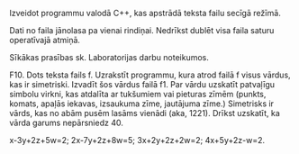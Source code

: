 
Izveidot programmu valodā C++, kas apstrādā teksta failu secīgā režīmā.

Dati no faila jānolasa pa vienai rindiņai. Nedrīkst dublēt visa faila saturu operatīvajā atmiņā.

Sīkākas prasības sk. Laboratorijas darbu noteikumos.



F10. Dots teksta fails f. Uzrakstīt programmu, kura atrod failā f visus vārdus, kas ir simetriski. Izvadīt šos vārdus failā f1. Par vārdu uzskatīt patvaļīgu simbolu virkni, kas atdalīta ar tukšumiem vai pieturas zīmēm (punkts, komats, apaļās iekavas, izsaukuma zīme, jautājuma zīme.) Simetrisks ir vārds, kas no abām pusēm lasāms vienādi (aka, 1221). Drīkst uzskatīt, ka vārda garums nepārsniedz 40.

x-3y+2z+5w=2; 2x-7y+2z+8w=5; 3x+2y+2z+2w=2; 4x+5y+2z-w=2.